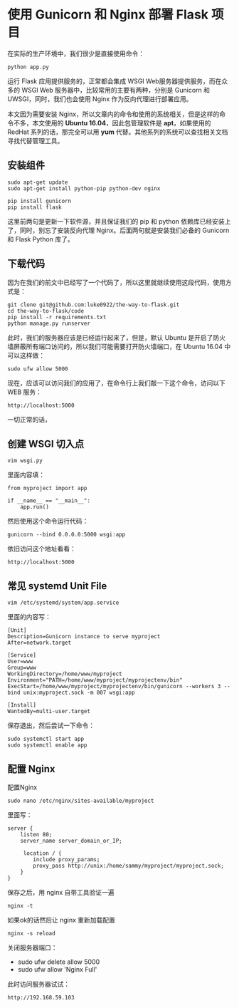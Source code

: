 # 使用 Gunicorn 和 Nginx 部署 Flask 项目

在实际的生产环境中，我们很少是直接使用命令：

	python app.py
	
运行 Flask 应用提供服务的，正常都会集成 WSGI Web服务器提供服务，而在众多的 WSGI Web 服务器中，比较常用的主要有两种，分别是 Gunicorn 和 UWSGI，同时，我们也会使用 Nginx 作为反向代理进行部署应用。

本文因为需要安装 Nginx，所以文章内的命令和使用的系统相关，但是这样的命令不多，本文使用的 **Ubuntu 16.04**，因此包管理软件是 **apt**，如果使用的 RedHat 系列的话，那完全可以用 **yum** 代替。其他系列的系统可以查找相关文档寻找代替管理工具。

## 安装组件

	sudo apt-get update
	sudo apt-get install python-pip python-dev nginx
	
	pip install gunicorn 
	pip install flask

这里前两句是更新一下软件源，并且保证我们的 pip 和 python 依赖库已经安装上了，同时，别忘了安装反向代理 Nginx。后面两句就是安装我们必备的 Gunicorn 和 Flask Python 库了。

## 下载代码

因为在我们的前文中已经写了一个代码了，所以这里就继续使用这段代码，使用方式是：
	
	git clone git@github.com:luke0922/the-way-to-flask.git
	cd the-way-to-flask/code
	pip install -r requirements.txt
	python manage.py runserver
	
此时，我们的服务器应该是已经运行起来了，但是，默认 Ubuntu 是开启了防火墙屏蔽所有端口访问的，所以我们可能需要打开防火墙端口，在 Ubuntu 16.04 中可以这样做：

	sudo ufw allow 5000

现在，应该可以访问我们的应用了，在命令行上我们敲一下这个命令，访问以下 WEB 服务：

	http://localhost:5000

一切正常的话，

## 创建 WSGI 切入点


	vim wsgi.py
	
里面内容填：

	from myproject import app
	
	if __name__ == "__main__":
	    app.run()

然后使用这个命令运行代码：

	gunicorn --bind 0.0.0.0:5000 wsgi:app

依旧访问这个地址看看：

	http://localhost:5000

## 常见 systemd Unit File

	vim /etc/systemd/system/app.service
	
里面的内容写：

	[Unit]
	Description=Gunicorn instance to serve myproject
	After=network.target
	
	[Service]
	User=www
	Group=www
	WorkingDirectory=/home/www/myproject
	Environment="PATH=/home/www/myproject/myprojectenv/bin"
	ExecStart=/home/www/myproject/myprojectenv/bin/gunicorn --workers 3 --bind unix:myproject.sock -m 007 wsgi:app
	
	[Install]
	WantedBy=multi-user.target
	
保存退出，然后尝试一下命令：

	sudo systemctl start app
	sudo systemctl enable app

## 配置 Nginx

配置Nginx

	sudo nano /etc/nginx/sites-available/myproject

里面写：

	server {
	    listen 80;
	    server_name server_domain_or_IP;
	    
	     location / {
	        include proxy_params;
	        proxy_pass http://unix:/home/sammy/myproject/myproject.sock;
	    }
	}
	
保存之后，用 nginx 自带工具验证一遍

	nginx -t
	
如果ok的话然后让 nginx 重新加载配置

	nginx -s reload
	
关闭服务器端口：

- sudo ufw delete allow 5000
- sudo ufw allow 'Nginx Full'

此时访问服务器试试：

	http://192.168.59.103





